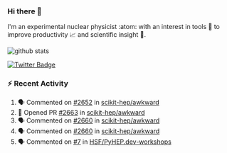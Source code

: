 ### Hi there 👋 

I'm an experimental nuclear physicist :atom: with an interest in tools :wrench: to improve productivity :chart_with_upwards_trend: and scientific insight :telescope:.

![github stats](https://github-readme-stats.vercel.app/api?username=agoose77&show_icons=true&hide_rank=true&hide_title=true&bg_color=30,e76445,904e95&text_color=efe3ec&icon_color=efe3ec)
<!--
**agoose77/agoose77** is a ✨ _special_ ✨ repository because its `README.md` (this file) appears on your GitHub profile.

Here are some ideas to get you started:

- 🔭 I’m currently working on ...
- 🌱 I’m currently learning ...
- 👯 I’m looking to collaborate on ...
- 🤔 I’m looking for help with ...
- 💬 Ask me about ...
- 📫 How to reach me: ...
- 😄 Pronouns: ...
- ⚡ Fun fact: ...
-->

[![Twitter Badge](https://img.shields.io/twitter/follow/agoose77?style=flat-square&logo=Twitter&logoColor=white&color=cornflowerblue)](https://twitter.com/agoose77)

### :zap: Recent Activity

<!--START_SECTION:activity-->
1. 🗣 Commented on [#2652](https://github.com/scikit-hep/awkward/pull/2652#issuecomment-1688611433) in [scikit-hep/awkward](https://github.com/scikit-hep/awkward)
2. 💪 Opened PR [#2663](https://github.com/scikit-hep/awkward/pull/2663) in [scikit-hep/awkward](https://github.com/scikit-hep/awkward)
3. 🗣 Commented on [#2660](https://github.com/scikit-hep/awkward/pull/2660#issuecomment-1686830829) in [scikit-hep/awkward](https://github.com/scikit-hep/awkward)
4. 🗣 Commented on [#2660](https://github.com/scikit-hep/awkward/pull/2660#issuecomment-1686793020) in [scikit-hep/awkward](https://github.com/scikit-hep/awkward)
5. 🗣 Commented on [#7](https://github.com/HSF/PyHEP.dev-workshops/issues/7#issuecomment-1686604971) in [HSF/PyHEP.dev-workshops](https://github.com/HSF/PyHEP.dev-workshops)
<!--END_SECTION:activity-->
